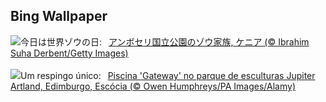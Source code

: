 ## Bing Wallpaper
![](https://www.bing.com/th?id=OHR.ThreeElephants_JA-JP2478000668_UHD.jpg&w=1000)今日は世界ゾウの日:&nbsp;&ensp;[アンボセリ国立公園のゾウ家族, ケニア (© Ibrahim Suha Derbent/Getty Images)](https://www.bing.com/th?id=OHR.ThreeElephants_JA-JP2478000668_UHD.jpg)
<br><br/>
![](https://www.bing.com/th?id=OHR.JupiterArtland_PT-BR3294053822_UHD.jpg&w=1000)Um respingo único:&nbsp;&ensp;[Piscina 'Gateway' no parque de esculturas Jupiter Artland, Edimburgo, Escócia (© Owen Humphreys/PA Images/Alamy)](https://www.bing.com/th?id=OHR.JupiterArtland_PT-BR3294053822_UHD.jpg)
<br><br/>
